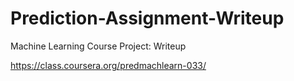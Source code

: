 # Prediction-Assignment-Writeup

Machine Learning Course Project: Writeup

https://class.coursera.org/predmachlearn-033/
